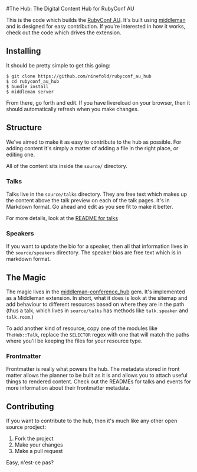 #The Hub: The Digital Content Hub for RubyConf AU

This is the code which builds the [RubyConf AU](http://rubyconfay.multifaceted.io). It's built using [middleman](http://middlemanapp.com) and is designed for easy contribution. If you're interested in how it works, check out the code which drives the extension.

## Installing

It should be pretty simple to get this going:

```
$ git clone https://github.com/ninefold/rubyconf_au_hub
$ cd rubyconf_au_hub
$ bundle install
$ middleman server
```

From there, go forth and edit. If you have livereload on your browser, then it should automatically refresh when you make changes.

## Structure

We've aimed to make it as easy to contribute to the hub as possible. For adding content it's simply a matter of adding a file in the right place, or editing one.

All of the content sits inside the `source/` directory.

### Talks
Talks live in the `source/talks` directory. They are free text which makes up the content above the talk preview on each of the talk pages. It's in Markdown format. Go ahead and edit as you see fit to make it better.

For more details, look at the [README for talks](source/talks/README.md)

### Speakers
If you want to update the bio for a speaker, then all that information lives in the `source/speakers` directory. The speaker bios are free text which is in markdown format. 

## The Magic

The magic lives in the [middleman-conference_hub](https://github.com/ninefold/middleman-conference_hub) gem. It's implemented as a Middleman extension. In short, what it does is look at the sitemap and add behaviour to different resources based on where they are in the path (thus a talk, which lives in `source/talks` has methods like `talk.speaker` and `talk.room`.)

To add another kind of resource, copy one of the modules like `TheHub::Talk`, replace the `SELECTOR` regex with one that will match the paths where you'll be keeping the files for your resource type.

### Frontmatter
Frontmatter is really what powers the hub. The metadata stored in front matter allows the planner to be built as it is and allows you to attach useful things to rendered content. Check out the READMEs for talks and events for more information about their frontmatter metadata.

## Contributing

If you want to contribute to the hub, then it's much like any other open source prodject:

1. Fork the project
2. Make your changes
3. Make a pull request

Easy, n'est-ce pas?
